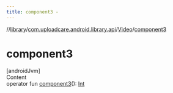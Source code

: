 ```yaml
---
title: component3 -
---
```

//[library](../../index.md)/[com.uploadcare.android.library.api](../index.md)/[Video](index.md)/[component3](component3.md)



# component3  
[androidJvm]  
Content  
operator fun [component3](component3.md)(): [Int](https://kotlinlang.org/api/latest/jvm/stdlib/kotlin/-int/index.html)  



